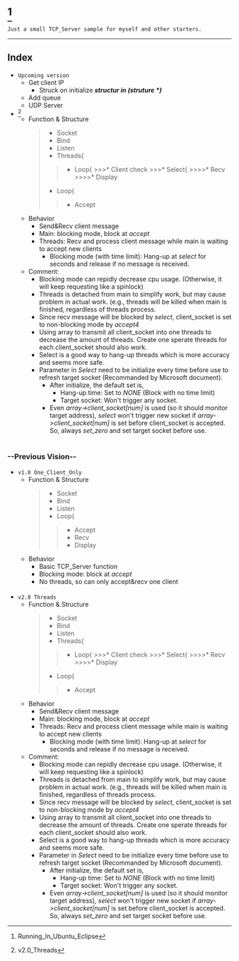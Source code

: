 # **[^TCP_Server_Sample-Linux-C-]**
    Just a small TCP_Server sample for myself and other starters. 
---
## **Index**
* `Upcoming version`<br>
    * Get client IP
      * Struck on initialize ***structur in (struture \*)***
    * Add queue
    * UDP Server
* [^`Latest version`]<br>
    * Function & Structure
      >* Socket
      >* Bind
      >* Listen
      >* Threads{
        >>* Loop{
          >>>* Client check
          >>>* Select{
            >>>>* Recv
            >>>>* Display
      >* Loop{
        >>* Accept
    * Behavior
      * Send&Recv client message
      * Main: blocking mode, block at *accept*
      * Threads: Recv and process client message while main is waiting to accept new clients
        * Blocking mode (with time limit): Hang-up at *select* for seconds and release if no message is received.
    * Comment:
      * Blocking mode can repidly decrease cpu usage. (Otherwise, it will keep requesting like a spinlock)
      * Threads is detached from main to simplify work, but may cause problem in actual work. (e.g., threads will be killed when main is finished, regardless of threads process.
      * Since recv message will be blocked by *select*, client_socket is set to non-blocking mode by *accept4*
      * Using array to transmit all client_socket into one threads to decrease the amount of threads. Create one sperate threads for each client_socket should also work.
      * Select is a good way to hang-up threads which is more accuracy and seems more safe.
      * Parameter in *Select* need to be initialize every time before use to refresh target socket (Recommanded by Microsoft document). 
        * After initialize, the default set is,
          * Hang-up time: Set to *NONE* (Block with no time limit)
          * Target socket: Won't trigger any socket.
        * Even *array->client_socket[num]* is used (so it should monitor target address), *select* won't trigger new socket if *array->client_socket[num]* is set before client_socket is accepted. So, always *set_zero* and set target socket before use.
<br><br>

### **--Previous Vision--**

* `v1.0 One_Client_Only`
    * Function & Structure
      >* Socket
      >* Bind
      >* Listen
      >* Loop{
        >>* Accept
        >>* Recv
        >>* Display
    * Behavior
      * Basic TCP_Server function
      * Blocking mode: block at *accept*
      * No threads, so can only accept&recv one client 
<br><br>
* `v2.0 Threads`
    * Function & Structure
      >* Socket
      >* Bind
      >* Listen
      >* Threads{
        >>* Loop{
          >>>* Client check
          >>>* Select{
            >>>>* Recv
            >>>>* Display
      >* Loop{
        >>* Accept
    * Behavior
      * Send&Recv client message
      * Main: blocking mode, block at *accept*
      * Threads: Recv and process client message while main is waiting to accept new clients
        * Blocking mode (with time limit): Hang-up at *select* for seconds and release if no message is received.
    * Comment:
      * Blocking mode can repidly decrease cpu usage. (Otherwise, it will keep requesting like a spinlock)
      * Threads is detached from main to simplify work, but may cause problem in actual work. (e.g., threads will be killed when main is finished, regardless of threads process.
      * Since recv message will be blocked by *select*, client_socket is set to non-blocking mode by *accept4*
      * Using array to transmit all client_socket into one threads to decrease the amount of threads. Create one sperate threads for each client_socket should also work.
      * Select is a good way to hang-up threads which is more accuracy and seems more safe.
      * Parameter in *Select* need to be initialize every time before use to refresh target socket (Recommanded by Microsoft document). 
        * After initialize, the default set is,
          * Hang-up time: Set to *NONE* (Block with no time limit)
          * Target socket: Won't trigger any socket.
        * Even *array->client_socket[num]* is used (so it should monitor target address), *select* won't trigger new socket if *array->client_socket[num]* is set before client_socket is accepted. So, always *set_zero* and set target socket before use.




[^TCP_Server_Sample-Linux-C-]:Running_In_Ubuntu_Eclipse
[^`Latest version`]:v2.0_Threads